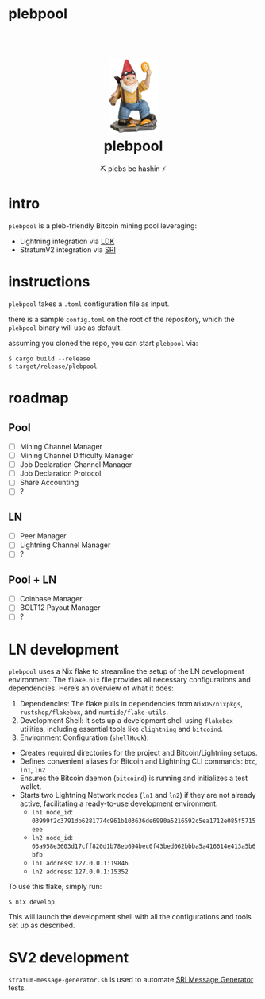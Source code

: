 # plebpool

<h1 align="center">
  <br>
  <img width="100" src="dwarf.png">
  <br>
plebpool
<br>
</h1>

<p align="center">
⛏️ plebs be hashin ⚡
</p>

# intro

`plebpool` is a pleb-friendly Bitcoin mining pool leveraging:
- Lightning integration via [LDK](https://lightningdevkit.org/)
- StratumV2 integration via [SRI](https://stratumprotocol.org/)

# instructions

`plebpool` takes a `.toml` configuration file as input.

there is a sample `config.toml` on the root of the repository, which the `plebpool` binary will use as default.

assuming you cloned the repo, you can start `plebpool` via:

```
$ cargo build --release
$ target/release/plebpool
```

# roadmap

## Pool
- [ ] Mining Channel Manager
- [ ] Mining Channel Difficulty Manager
- [ ] Job Declaration Channel Manager
- [ ] Job Declaration Protocol
- [ ] Share Accounting
- [ ] ?

## LN
- [ ] Peer Manager
- [ ] Lightning Channel Manager
- [ ] ?

## Pool + LN
- [ ] Coinbase Manager
- [ ] BOLT12 Payout Manager
- [ ] ?

# LN development

`plebpool` uses a Nix flake to streamline the setup of the LN development environment. The `flake.nix` file provides all necessary configurations and dependencies. Here’s an overview of what it does:

1. Dependencies: The flake pulls in dependencies from `NixOS/nixpkgs`, `rustshop/flakebox`, and `numtide/flake-utils`.
2. Development Shell: It sets up a development shell using `flakebox` utilities, including essential tools like `clightning` and `bitcoind`. 
3. Environment Configuration (`shellHook`):
 - Creates required directories for the project and Bitcoin/Lightning setups.
 - Defines convenient aliases for Bitcoin and Lightning CLI commands: `btc`, `ln1`, `ln2`
 - Ensures the Bitcoin daemon (`bitcoind`) is running and initializes a test wallet.
 - Starts two Lightning Network nodes (`ln1` and `ln2`) if they are not already active, facilitating a ready-to-use development environment.
   - `ln1 node_id`: `03999f2c3791db6281774c961b103636de6990a5216592c5ea1712e085f5715eee`
   - `ln2 node_id`: `03a958e3603d17cff820d1b78eb694bec0f43bed062bbba5a416614e413a5b6bfb`
   - `ln1 address`: `127.0.0.1:19846`
   - `ln2 address`: `127.0.0.1:15352`


To use this flake, simply run:
```
$ nix develop
```

This will launch the development shell with all the configurations and tools set up as described.

# SV2 development

`stratum-message-generator.sh` is used to automate [SRI Message Generator](https://github.com/stratum-mining/stratum/tree/main/utils/message-generator) tests.